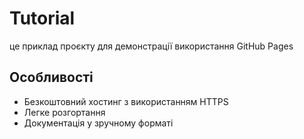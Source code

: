 # Tutorial
це приклад проєкту для демонстрації використання GitHub Pages
## Особливості
- Безкоштовний хостинг з використанням HTTPS
- Легке розгортання 
- Документація у зручному форматі 